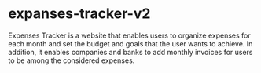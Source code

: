 # expanses-tracker-v2

Expenses Tracker is a website that enables users to organize expenses for each month and set the budget and goals that the user wants to achieve. In addition, it enables companies and banks to add monthly invoices for users to be among the considered expenses.
